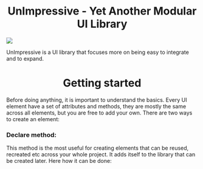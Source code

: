 <p align="center">
  <h1 align="center">UnImpressive - Yet Another Modular UI Library</h1> 
  <img src="https://github.com/YellowButShort-kys/UnImpressive/assets/59924622/1283f78f-c9aa-4261-8dba-b462961570e5">
</p>

UnImpressive is a UI library that focuses more on being easy to integrate and to expand.

<h1 align="center">Getting started</h1> 
Before doing anything, it is important to understand the basics. Every UI element have a set of attributes and methods, they are mostly the same across all elements, but you are free to add your own. There are two ways to create an element:

<h3>Declare method:</h3> 
This method is the most useful for creating elements that can be reused, recreated etc across your whole project. It adds itself to the library that can be created later. Here how it can be done:
